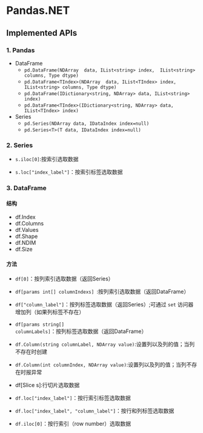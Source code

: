 # Pandas.NET



## Implemented APIs

### 1. Pandas

* DataFrame
  * `pd.DataFrame(NDArray  data, IList<string> index,  IList<string> columns, Type dtype)`
  * `pd.DataFrame<TIndex>(NDArray  data, IList<TIndex> index,  IList<string> columns, Type dtype)`
  * `pd.DataFrame(IDictionary<string, NDArray> data, IList<string> index)`
  * `pd.DataFrame<TIndex>(IDictionary<string, NDArray> data, IList<TIndex> index)`
* Series
  * `pd.Series(NDArray data, IDataIndex index=null)`
  * `pd.Series<T>(T data, IDataIndex index=null)`

### 2.  Series

* `s.iloc[0]`:按索引选取数据

* `s.loc["index_label"]`：按索引标签选取数据

### 3. DataFrame

#### 结构

* df.Index
* df.Columns
* df.Values
* df.Shape
* df.NDIM
* df.Size

#### 方法

* `df[0]`：按列索引选取数据（返回Series）
* `df[params int[] columnIndexs] `:按列索引选取数据（返回DataFrame）
* `df["column_label"]`：按列标签选取数据（返回Series）;可通过 `set` 访问器增加列（如果列标签不存在）
* `df[params string[] columnLabels]`：按列标签选取数据（返回DataFrame）
* `df.Column(string columnLabel, NDArray value)`:设置列以及列的值；当列不存在时创建
* `df.Column(int columnIndex, NDArray value)`:设置列以及列的值；当列不存在时报异常
* df[Slice s]:行切片选取数据

* `df.loc["index_label"]`：按行索引标签选取数据
* `df.loc["index_label", "column_label"]`：按行和列标签选取数据
* `df.iloc[0]`：按行索引（row number）选取数据

